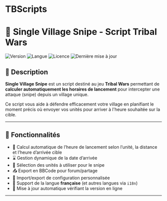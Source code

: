 # TBScripts

# 🏹 Single Village Snipe - Script Tribal Wars

![Version](https://img.shields.io/badge/version-2.1.4-blue.svg)
![Langue](https://img.shields.io/badge/langage-JavaScript-yellow)
![Licence](https://img.shields.io/badge/license-MIT-green)
![Dernière mise à jour](https://img.shields.io/badge/maj-Avril_2025-red)

## 📌 Description

**Single Village Snipe** est un script destiné au jeu **Tribal Wars** permettant de **calculer automatiquement les horaires de lancement** pour intercepter une attaque (snipe) depuis un village unique. 

Ce script vous aide à défendre efficacement votre village en planifiant le moment précis où envoyer vos unités pour arriver à l'heure souhaitée sur la cible.

---

## 🚀 Fonctionnalités

- 🧮 Calcul automatique de l’heure de lancement selon l’unité, la distance et l’heure d’arrivée cible
- ⌛ Gestion dynamique de la date d’arrivée
- 🏹 Sélection des unités à utiliser pour le snipe
- 📤 Export en BBCode pour forum/partage
- 💾 Import/export de configuration personnalisée
- 📅 Support de la langue **française** (et autres langues via `i18n`)
- 🔄 Mise à jour automatique vérifiant la version en ligne

---
